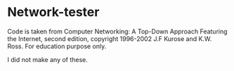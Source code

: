 # Network-tester
Code is taken from Computer Networking: A Top-Down Approach Featuring the Internet, second edition, copyright 1996-2002 J.F Kurose and K.W. Ross. For education purpose only.

I did not make any of these.
